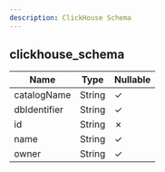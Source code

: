 ```yaml
---
description: ClickHouse Schema
---
```

clickhouse_schema
-----------------

| **Name**     | **Type** | **Nullable** |
| ------------ | -------- | ------------ |
| catalogName  | String   | &check;      |
| dbIdentifier | String   | &check;      |
| id           | String   | &cross;      |
| name         | String   | &check;      |
| owner        | String   | &check;      |
